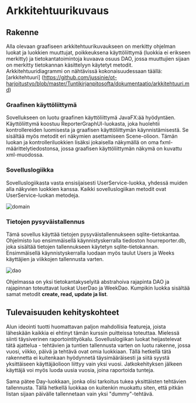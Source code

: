 # Arkkitehtuurikuvaus # 

## Rakenne ##

Alla olevaan graafiseen arkkitehtuurikuvaukseen on merkitty ohjelman luokat ja luokkien muuttujat, poikkeuksena käyttöliittymä (luokkia ei erikseen merkitty) ja tietokantatoimintoja kuvaava osuus DAO, jossa muuttujien sijaan on merkitty tietokannan käsittelyyn käytetyt metodit. Arkkitehtuuridiagrammi on nähtävissä kokonaisuudessaan täällä: [arkkitehtuuri] (https://github.com/jussinie/ot-harjoitustyo/blob/master/Tuntikirjanpitosofta/dokumentaatio/arkkitehtuuri.md)

### Graafinen käyttöliittymä ###

Sovellukseen on luotu graafinen käyttöliittymä JavaFX:ää hyödyntäen. Käyttöliittymä koostuu ReporterGraphUI-luokasta, joka huolehtii kontrollereiden luomisesta ja graafisen käyttöliittymän käynnistämisestä. Se sisältää myös metodit eri näkymien asettamiseen Scene-olioon. Tämän luokan ja kontrolleriluokkien lisäksi jokaisella näkymällä on oma fxml-määrittelytiedostonsa, jossa graafisen käyttöliittymän näkymä on kuvattu xml-muodossa. 

### Sovelluslogiikka ###

Sovelluslogiikasta vasta ensisijaisesti UserService-luokka, yhdessä muiden alla näkyvien luokkien kanssa. Kaikki sovelluslogiikan metodit ovat UserService-luokan metodeja.

![domain](https://user-images.githubusercontent.com/64590570/146805075-7011bd86-9c95-420d-95f8-93e81b825d86.png)

### Tietojen pysyväistallennus ###

Tämä sovellus käyttää tietojen pysyväistallennukseen sqlite-tietokantaa. Ohjelmisto luo ensimmäisellä käynnistyskerralla tiedoston hourreporter.db, joka sisältää tietojen tallennukseen käytetyn sqlite-tietokannan. Ensimmäisellä käynnistyskerralla luodaan myös taulut Users ja Weeks käyttäjien ja viikkojen tallennusta varten. 

![dao](https://user-images.githubusercontent.com/64590570/146805097-2f0435ec-fe5e-4dbd-82f9-9e1901896003.png)

Ohjelmassa on yksi tietokantakyselyitä abstrahoiva rajapinta DAO ja rajapinnan toteuttavat luokat UserDao ja WeekDao. Kumpikin luokka sisältää samat metodit **create, read, update ja list**. 

## Tulevaisuuden kehityskohteet ##

Alun ideointi tuotti huomattavan paljon mahdollisia featureja, joista läheskään kaikkia ei ehtinyt tämän kurssin puitteissa toteuttaa. Mielessä siinti täysiverinen raportointityökalu. Sovelluslogiikan luokat heijastelevat tätä ajattelua - tehtävien ja tuntien tallennusta varten on luotu rakenne, jossa vuosi, viikko, päivä ja tehtävä ovat omia luokkiaan. Tällä hetkellä tätä rakennetta ei kuitenkaan hyödynnetä täysimääräisesti ja siitä syystä yksittäiseen käyttäjäolioon liittyy vain yksi vuosi. Jatkokehityksen jälkeen käyttäjä voi myös luoda uusia vuosia, joina raportoida tunteja. 

Sama pätee Day-luokkaan, jonka olisi tarkoitus tukea yksittäisten tehtävien tallennusta. Tällä hetkellä luokkaa on kuitenkin muokattu siten, että pitkän listan sijaan päivälle tallennetaan vain yksi "dummy"-tehtävä. 
